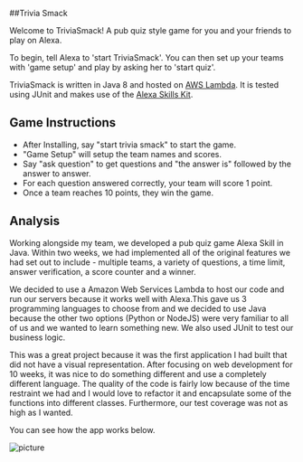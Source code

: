 ##Trivia Smack

Welcome to TriviaSmack! A pub quiz style game for you and your friends to play on Alexa.

To begin, tell Alexa to 'start TriviaSmack'. You can then set up your teams with 'game setup' and play by asking her to 'start quiz'.

TriviaSmack is written in Java 8 and hosted on [AWS Lambda](https://aws.amazon.com/lambda/). It is tested using JUnit and makes use of the [Alexa Skills Kit](https://github.com/amzn/alexa-skills-kit-js).

## Game Instructions

* After Installing, say "start trivia smack" to start the game.
* "Game Setup" will setup the team names and scores.
* Say "ask question" to get questions and "the answer is" followed by the answer to answer.
* For each question answered correctly, your team will score 1 point. 
* Once a team reaches 10 points, they win the game.

## Analysis

Working alongside my team, we developed a pub quiz game Alexa Skill in Java. Within two weeks, we had implemented all of the original features we had set out to include - multiple teams, a variety of questions, a time limit, answer verification, a score counter and a winner. 

We decided to use a Amazon Web Services Lambda to host our code and run our servers because it works well with Alexa.This gave us 3 programming languages to choose from and we decided to use Java because the other two options (Python or NodeJS) were very familiar to all of us and we wanted to learn something new. We also used JUnit to test our business logic. 

This was a great project because it was the first application I had built that did not have a visual representation. After focusing on web development for 10 weeks, it was nice to do something different and use a completely different language. The quality of the code is fairly low because of the time restraint we had and I would love to refactor it and encapsulate some of the functions into different classes. Furthermore, our test coverage was not as high as I wanted. 

You can see how the app works below.

![picture](https://asifhafeez.github.io/img/portfolio/alexa-graph.png)



